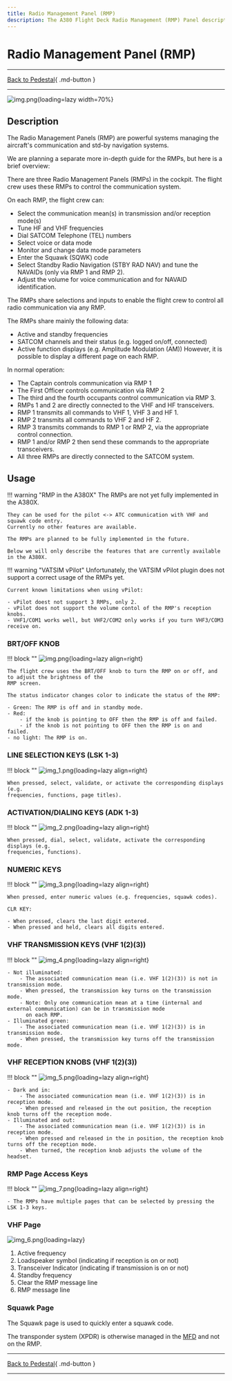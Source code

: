 ```yaml
---
title: Radio Management Panel (RMP)
description: The A380 Flight Deck Radio Management (RMP) Panel description.
---
```


# Radio Management Panel (RMP)

---

[Back to Pedestal](../overviews/pedestal.md){ .md-button }

---

![img.png](../../../assets/a380x-briefing/flight-deck/pedestal/rmp.png){loading=lazy width=70%}

## Description

The Radio Management Panels (RMP) are powerful systems managing the aircraft's communication and std-by navigation 
systems.

We are planning a separate more in-depth guide for the RMPs, but here is a brief overview:

There are three Radio Management Panels (RMPs) in the cockpit. The flight crew uses these RMPs to control the
communication system.

On each RMP, the flight crew can:

- Select the communication mean(s) in transmission and/or reception mode(s)
- Tune HF and VHF frequencies
- Dial SATCOM Telephone (TEL) numbers
- Select voice or data mode
- Monitor and change data mode parameters
- Enter the Squawk (SQWK) code
- Select Standby Radio Navigation (STBY RAD NAV) and tune the NAVAIDs (only via RMP 1 and RMP 2).
- Adjust the volume for voice communication and for NAVAID identification.

The RMPs share selections and inputs to enable the flight crew to control all radio communication via any RMP.

The RMPs share mainly the following data:

- Active and standby frequencies
- SATCOM channels and their status (e.g. logged on/off, connected)
- Active function displays (e.g. Amplitude Modulation (AM))
  However, it is possible to display a different page on each RMP.

In normal operation:

- The Captain controls communication via RMP 1
- The First Officer controls communication via RMP 2
- The third and the fourth occupants control communication via RMP 3.
- RMPs 1 and 2 are directly connected to the VHF and HF transceivers.
- RMP 1 transmits all commands to VHF 1, VHF 3 and HF 1.
- RMP 2 transmits all commands to VHF 2 and HF 2.
- RMP 3 transmits commands to RMP 1 or RMP 2, via the appropriate control connection.
- RMP 1 and/or RMP 2 then send these commands to the appropriate transceivers.
- All three RMPs are directly connected to the SATCOM system.

## Usage

!!! warning "RMP in the A380X"
    The RMPs are not yet fully implemented in the A380X.

    They can be used for the pilot <-> ATC communication with VHF and squawk code entry. 
    Currently no other features are available.

    The RMPs are planned to be fully implemented in the future.

    Below we will only describe the features that are currently available in the A380X.

!!! warning "VATSIM vPilot"
    Unfortunately, the VATSIM vPilot plugin does not support a correct usage of the RMPs yet.

    Current known limitations when using vPilot:

    - vPilot doest not support 3 RMPs, only 2.
    - vPilot does not support the volume contol of the RMP's reception knobs.
    - VHF1/COM1 works well, but VHF2/COM2 only works if you turn VHF3/COM3 receive on.

### BRT/OFF KNOB

!!! block ""
    ![img.png](../../../assets/a380x-briefing/flight-deck/pedestal/rmp-brt-knob.png){loading=lazy align=right}

    The flight crew uses the BRT/OFF knob to turn the RMP on or off, and to adjust the brightness of the
    RMP screen.

    The status indicator changes color to indicate the status of the RMP:

    - Green: The RMP is off and in standby mode.
    - Red:
        - if the knob is pointing to OFF then the RMP is off and failed.
        - if the knob is not pointing to OFF then the RMP is on and failed.
    - no light: The RMP is on.

### LINE SELECTION KEYS (LSK 1-3)

!!! block ""
    ![img_1.png](../../../assets/a380x-briefing/flight-deck/pedestal/rmp-lsk.png){loading=lazy align=right}

    When pressed, select, validate, or activate the corresponding displays (e.g.
    frequencies, functions, page titles).

### ACTIVATION/DIALING KEYS (ADK 1-3)

!!! block ""
    ![img_2.png](../../../assets/a380x-briefing/flight-deck/pedestal/rmp-adk.png){loading=lazy align=right}

    When pressed, dial, select, validate, activate the corresponding displays (e.g.
    frequencies, functions).

### NUMERIC KEYS

!!! block ""
    ![img_3.png](../../../assets/a380x-briefing/flight-deck/pedestal/rmp-numeric.png){loading=lazy align=right}

    When pressed, enter numeric values (e.g. frequencies, squawk codes).
    
    CLR KEY:

    - When pressed, clears the last digit entered.
    - When pressed and held, clears all digits entered.

### VHF TRANSMISSION KEYS (VHF 1(2)(3))

!!! block ""
    ![img_4.png](../../../assets/a380x-briefing/flight-deck/pedestal/rmp-tx.png){loading=lazy align=right}

    - Not illuminated:
        - The associated communication mean (i.e. VHF 1(2)(3)) is not in transmission mode.
        - When pressed, the transmission key turns on the transmission mode.
        - Note: Only one communication mean at a time (internal and external communication) can be in transmission mode 
          on each RMP.
    - Illuminated green:
        - The associated communication mean (i.e. VHF 1(2)(3)) is in transmission mode. 
        - When pressed, the transmission key turns off the transmission mode.
    
### VHF RECEPTION KNOBS (VHF 1(2)(3))

!!! block ""
    ![img_5.png](../../../assets/a380x-briefing/flight-deck/pedestal/rmp-rx.png){loading=lazy align=right}
    
    - Dark and in:
        - The associated communication mean (i.e. VHF 1(2)(3)) is in reception mode.
        - When pressed and released in the out position, the reception knob turns off the reception mode.
    - Illuminated and out:
        - The associated communication mean (i.e. VHF 1(2)(3)) is in reception mode.
        - When pressed and released in the in position, the reception knob turns off the reception mode.
        - When turned, the reception knob adjusts the volume of the headset.

### RMP Page Access Keys

!!! block ""
    ![img_7.png](../../../assets/a380x-briefing/flight-deck/pedestal/rmp-page-access.png){loading=lazy align=right}

    - The RMPs have multiple pages that can be selected by pressing the LSK 1-3 keys.

### VHF Page

![img_6.png](../../../assets/a380x-briefing/flight-deck/pedestal/rmp-vhf-page.png){loading=lazy}

1. Active frequency
2. Loadspeaker symbol (indicating if reception is on or not)
3. Transceiver Indicator (indicating if transmission is on or not)
4. Standby frequency
5. Clear the RMP message line
6. RMP message line

### Squawk Page

The Squawk page is used to quickly enter a squawk code.

The transponder system (XPDR) is otherwise managed in the [MFD](../main-panel/mfd.md) and not on the RMP. 

---

[Back to Pedestal](../overviews/pedestal.md){ .md-button }

---



